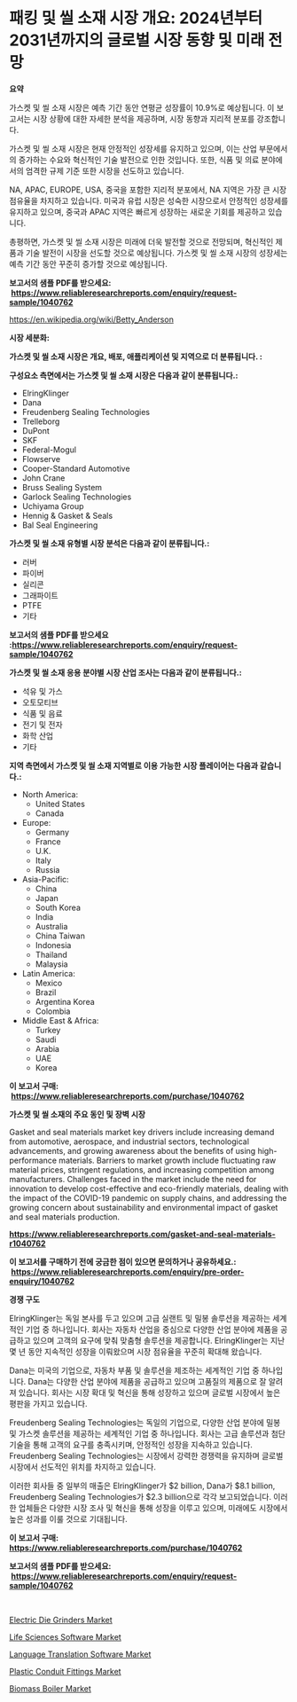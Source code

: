 <p><h1>패킹 및 씰 소재 시장 개요: 2024년부터 2031년까지의 글로벌 시장 동향 및 미래 전망</h1></p><p><strong>요약</strong></p>
<p><p>가스켓 및 씰 소재 시장은 예측 기간 동안 연평균 성장률이 10.9%로 예상됩니다. 이 보고서는 시장 상황에 대한 자세한 분석을 제공하며, 시장 동향과 지리적 분포를 강조합니다.</p><p>가스켓 및 씰 소재 시장은 현재 안정적인 성장세를 유지하고 있으며, 이는 산업 부문에서의 증가하는 수요와 혁신적인 기술 발전으로 인한 것입니다. 또한, 식품 및 의료 분야에서의 엄격한 규제 기준 또한 시장을 선도하고 있습니다.</p><p>NA, APAC, EUROPE, USA, 중국을 포함한 지리적 분포에서, NA 지역은 가장 큰 시장 점유율을 차지하고 있습니다. 미국과 유럽 시장은 성숙한 시장으로서 안정적인 성장세를 유지하고 있으며, 중국과 APAC 지역은 빠르게 성장하는 새로운 기회를 제공하고 있습니다.</p><p>총평하면, 가스켓 및 씰 소재 시장은 미래에 더욱 발전할 것으로 전망되며, 혁신적인 제품과 기술 발전이 시장을 선도할 것으로 예상됩니다. 가스켓 및 씰 소재 시장의 성장세는 예측 기간 동안 꾸준히 증가할 것으로 예상됩니다.</p></p>
<p><strong>보고서의 샘플 PDF를 받으세요: &nbsp;<a href="https://www.reliableresearchreports.com/enquiry/request-sample/1040762">https://www.reliableresearchreports.com/enquiry/request-sample/1040762</a></strong></p>
<p><a href="https://en.wikipedia.org/wiki/Betty_Anderson">https://en.wikipedia.org/wiki/Betty_Anderson</a></p>
<p><strong>시장 세분화:</strong></p>
<p><strong> 가스켓 및 씰 소재 시장은 개요, 배포, 애플리케이션 및 지역으로 더 분류됩니다. :</strong></p>
<p><strong>구성요소 측면에서는 가스켓 및 씰 소재 시장은 다음과 같이 분류됩니다.:</strong></p>
<p><ul><li>ElringKlinger</li><li>Dana</li><li>Freudenberg Sealing Technologies</li><li>Trelleborg</li><li>DuPont</li><li>SKF</li><li>Federal-Mogul</li><li>Flowserve</li><li>Cooper-Standard Automotive</li><li>John Crane</li><li>Bruss Sealing System</li><li>Garlock Sealing Technologies</li><li>Uchiyama Group</li><li>Hennig & Gasket & Seals</li><li>Bal Seal Engineering</li></ul></p>
<p><strong> 가스켓 및 씰 소재 유형별 시장 분석은 다음과 같이 분류됩니다.:</strong></p>
<p><ul><li>러버</li><li>파이버</li><li>실리콘</li><li>그래파이트</li><li>PTFE</li><li>기타</li></ul></p>
<p><strong>보고서의 샘플 PDF를 받으세요 :<a href="https://www.reliableresearchreports.com/enquiry/request-sample/1040762">https://www.reliableresearchreports.com/enquiry/request-sample/1040762</a></strong></p>
<p><strong> 가스켓 및 씰 소재 응용 분야별 시장 산업 조사는 다음과 같이 분류됩니다.:</strong></p>
<p><ul><li>석유 및 가스</li><li>오토모티브</li><li>식품 및 음료</li><li>전기 및 전자</li><li>화학 산업</li><li>기타</li></ul></p>
<p><strong>지역 측면에서 가스켓 및 씰 소재 지역별로 이용 가능한 시장 플레이어는 다음과 같습니다.:</strong></p>
<p><ul>
    <li>
        North America:
        <ul>
            <li>United States</li>
            <li>Canada</li>
        </ul>
    </li>
    <li>
        Europe:
        <ul>
            <li>Germany</li>
            <li>France</li>
            <li>U.K.</li>
            <li>Italy</li>
            <li>Russia</li>
        </ul>
    </li>
    <li>
        Asia-Pacific:
        <ul>
            <li>China</li>
            <li>Japan</li>
            <li>South Korea</li>
            <li>India</li>
            <li>Australia</li>
            <li>China Taiwan</li>
            <li>Indonesia</li>
            <li>Thailand</li>
            <li>Malaysia</li>
        </ul>
    </li>
    <li>
        Latin America:
        <ul>
            <li>Mexico</li>
            <li>Brazil</li>
            <li>Argentina Korea</li>
            <li>Colombia</li>
        </ul>
    </li>
    <li>
        Middle East & Africa:
        <ul>
            <li>Turkey</li>
            <li>Saudi</li>
            <li>Arabia</li>
            <li>UAE</li>
            <li>Korea</li>
        </ul>
    </li>
    </ul></p>
<p><strong>이 보고서 구매: &nbsp;<a href="https://www.reliableresearchreports.com/purchase/1040762">https://www.reliableresearchreports.com/purchase/1040762</a></strong></p>
<p><strong>가스켓 및 씰 소재의 주요 동인 및 장벽 시장</strong></p>
<p><p>Gasket and seal materials market key drivers include increasing demand from automotive, aerospace, and industrial sectors, technological advancements, and growing awareness about the benefits of using high-performance materials. Barriers to market growth include fluctuating raw material prices, stringent regulations, and increasing competition among manufacturers. Challenges faced in the market include the need for innovation to develop cost-effective and eco-friendly materials, dealing with the impact of the COVID-19 pandemic on supply chains, and addressing the growing concern about sustainability and environmental impact of gasket and seal materials production.</p></p>
<p><strong><a href="https://www.reliableresearchreports.com/gasket-and-seal-materials-r1040762">https://www.reliableresearchreports.com/gasket-and-seal-materials-r1040762</a></strong></p>
<p><strong>이 보고서를 구매하기 전에 궁금한 점이 있으면 문의하거나 공유하세요.: &nbsp;<a href="https://www.reliableresearchreports.com/enquiry/pre-order-enquiry/1040762">https://www.reliableresearchreports.com/enquiry/pre-order-enquiry/1040762</a></strong></p>
<p><strong>경쟁 구도</strong></p>
<p><p>ElringKlinger는 독일 본사를 두고 있으며 고급 실랜트 및 밀봉 솔루션을 제공하는 세계적인 기업 중 하나입니다. 회사는 자동차 산업을 중심으로 다양한 산업 분야에 제품을 공급하고 있으며 고객의 요구에 맞춰 맞춤형 솔루션을 제공합니다. ElringKlinger는 지난 몇 년 동안 지속적인 성장을 이뤄왔으며 시장 점유율을 꾸준히 확대해 왔습니다. </p><p>Dana는 미국의 기업으로, 자동차 부품 및 솔루션을 제조하는 세계적인 기업 중 하나입니다. Dana는 다양한 산업 분야에 제품을 공급하고 있으며 고품질의 제품으로 잘 알려져 있습니다. 회사는 시장 확대 및 혁신을 통해 성장하고 있으며 글로벌 시장에서 높은 평판을 가지고 있습니다. </p><p>Freudenberg Sealing Technologies는 독일의 기업으로, 다양한 산업 분야에 밀봉 및 가스켓 솔루션을 제공하는 세계적인 기업 중 하나입니다. 회사는 고급 솔루션과 첨단 기술을 통해 고객의 요구를 충족시키며, 안정적인 성장을 지속하고 있습니다. Freudenberg Sealing Technologies는 시장에서 강력한 경쟁력을 유지하며 글로벌 시장에서 선도적인 위치를 차지하고 있습니다. </p><p>이러한 회사들 중 일부의 매출은 ElringKlinger가 $2 billion, Dana가 $8.1 billion, Freudenberg Sealing Technologies가 $2.3 billion으로 각각 보고되었습니다. 이러한 업체들은 다양한 시장 조사 및 혁신을 통해 성장을 이루고 있으며, 미래에도 시장에서 높은 성과를 이룰 것으로 기대됩니다.</p></p>
<p><strong>이 보고서 구매: &nbsp; <a href="https://www.reliableresearchreports.com/purchase/1040762">https://www.reliableresearchreports.com/purchase/1040762</a></strong></p>
<p><strong>보고서의 샘플 PDF를 받으세요: &nbsp;<a href="https://www.reliableresearchreports.com/enquiry/request-sample/1040762">https://www.reliableresearchreports.com/enquiry/request-sample/1040762</a></strong><strong></strong></p>
<p>&nbsp;</p>
<p><p><a href="https://www.linkedin.com/pulse/electric-die-grinders-market-investigation-industry-evolution-9yqsc">Electric Die Grinders Market</a></p><p><a href="https://github.com/qndifksd5/Market-Research-Report-List-1/blob/main/life-sciences-software-market.md">Life Sciences Software Market</a></p><p><a href="https://github.com/dylanObrien626/Market-Research-Report-List-1/blob/main/language-translation-software-market.md">Language Translation Software Market</a></p><p><a href="https://www.linkedin.com/pulse/plastic-conduit-fittings-market-size-share-trends-analysis-hnlge">Plastic Conduit Fittings Market</a></p><p><a href="https://issuu.com/reportprime-2/docs/biomass-boiler-market-size-2030.pptx">Biomass Boiler Market</a></p></p>